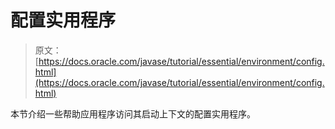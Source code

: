 # 配置实用程序

> 原文： [https://docs.oracle.com/javase/tutorial/essential/environment/config.html](https://docs.oracle.com/javase/tutorial/essential/environment/config.html)

本节介绍一些帮助应用程序访问其启动上下文的配置实用程序。